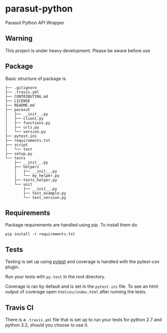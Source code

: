 parasut-python
==========================

Parasut Python API Wrapper

## Warning
This project is under heavy development. Please be aware before use

## Package

Basic structure of package is

```
├── .gitignore
├── .travis.yml
├── CONTRIBUTING.md
├── LICENSE
├── README.md
├── parasut
│   ├── __init__.py
│   ├── client.py
│   ├── functions.py
│   ├── urls.py
│   └── version.py
├── pytest.ini
├── requirements.txt
├── script
│   └── test
├── setup.py
└── tests
    ├── __init__.py
    ├── helpers
    │   ├── __init__.py
    │   └── my_helper.py
    ├── tests_helper.py
    └── unit
        ├── __init__.py
        ├── test_example.py
        └── test_version.py
```

## Requirements

Package requirements are handled using pip. To install them do

```
pip install -r requirements.txt
```

## Tests

Testing is set up using [pytest](http://pytest.org) and coverage is handled
with the pytest-cov plugin.

Run your tests with ```py.test``` in the root directory.

Coverage is ran by default and is set in the ```pytest.ini``` file.
To see an html output of coverage open ```htmlcov/index.html``` after running the tests.

## Travis CI

There is a ```.travis.yml``` file that is set up to run your tests for python 2.7
and python 3.2, should you choose to use it.

